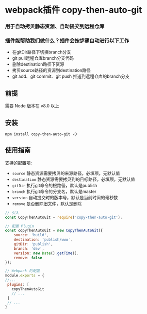 webpack插件 copy-then-auto-git
====================

### 用于自动拷贝静态资源、自动提交到远程仓库

### 插件能帮助我们做什么？插件会按步骤自动进行以下工作

+ 在gitDir路径下切换branch分支
+ git pull远程仓库branch分支代码
+ 删除destination路径下资源
+ 拷贝source路径的资源到destination路径
+ git add、git commit、git push 推送到远程仓库的branch分支

## 前提

需要 Node 版本在 v8.0 以上

## 安装

`npm install copy-then-auto-git -D`

## 使用指南

支持的配置项:

+ `source` 静态资源需要拷贝的来源路径，必填项，无默认值
+ `destination` 静态资源需要拷贝到的目标路径，必填项，无默认值
+ `gitDir` 执行git命令的根路径，默认是publish
+ `branch` 执行git命令的分支名，默认是master
+ `version` 自动提交时的版本号，默认是当前时间的毫秒数
+ `remove` 是否删除旧文件，默认是删除

```js
// 引入
const CopyThenAutoGit = require('copy-then-auto-git');

// 配置 Plugin
const copyThenAutoGit = new CopyThenAutoGit({
    source: 'build',
    destination: 'publish/www',
    gitDir: 'publish',
    branch: 'dev',
    version: new Date().getTime(),
    remove: false
});

// Webpack 的配置
module.exports = {
//...
 plugins: [
   copyThenAutoGit
   // ...
 ]
 // ...
}
```
